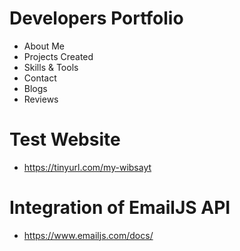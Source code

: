 # Developers Portfolio
- About Me
- Projects Created
- Skills & Tools
- Contact
- Blogs
- Reviews
  
# Test Website
- https://tinyurl.com/my-wibsayt
# Integration of EmailJS API
- https://www.emailjs.com/docs/

